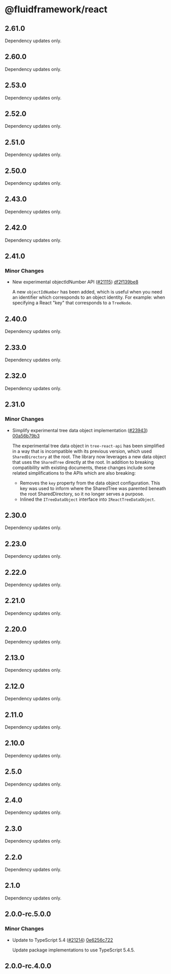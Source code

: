# @fluidframework/react

## 2.61.0

Dependency updates only.

## 2.60.0

Dependency updates only.

## 2.53.0

Dependency updates only.

## 2.52.0

Dependency updates only.

## 2.51.0

Dependency updates only.

## 2.50.0

Dependency updates only.

## 2.43.0

Dependency updates only.

## 2.42.0

Dependency updates only.

## 2.41.0

### Minor Changes

- New experimental objectIdNumber API ([#21115](https://github.com/microsoft/FluidFramework/pull/21115)) [df2f139be8](https://github.com/microsoft/FluidFramework/commit/df2f139be8e8145d5eea313814cd6d35018cacee)

  A new `objectIdNumber` has been added, which is useful when you need an identifier which corresponds to an object identity.
  For example: when specifying a React "key" that corresponds to a `TreeNode`.

## 2.40.0

Dependency updates only.

## 2.33.0

Dependency updates only.

## 2.32.0

Dependency updates only.

## 2.31.0

### Minor Changes

- Simplify experimental tree data object implementation ([#23943](https://github.com/microsoft/FluidFramework/pull/23943)) [00a56b79b3](https://github.com/microsoft/FluidFramework/commit/00a56b79b3ba517d56bbde4421fee0cdbfe8af95)

  The experimental tree data object in `tree-react-api` has been simplified in a way that is incompatible with its previous version, which used `SharedDirectory` at the root.
  The library now leverages a new data object that uses the `SharedTree` directly at the root.
  In addition to breaking compatibility with existing documents, these changes include some related simplifications to the APIs which are also breaking:

  - Removes the `key` property from the data object configuration.
    This key was used to inform where the SharedTree was parented beneath the root SharedDirectory, so it no longer serves a purpose.
  - Inlined the `ITreeDataObject` interface into `IReactTreeDataObject`.

## 2.30.0

Dependency updates only.

## 2.23.0

Dependency updates only.

## 2.22.0

Dependency updates only.

## 2.21.0

Dependency updates only.

## 2.20.0

Dependency updates only.

## 2.13.0

Dependency updates only.

## 2.12.0

Dependency updates only.

## 2.11.0

Dependency updates only.

## 2.10.0

Dependency updates only.

## 2.5.0

Dependency updates only.

## 2.4.0

Dependency updates only.

## 2.3.0

Dependency updates only.

## 2.2.0

Dependency updates only.

## 2.1.0

Dependency updates only.

## 2.0.0-rc.5.0.0

### Minor Changes

- Update to TypeScript 5.4 ([#21214](https://github.com/microsoft/FluidFramework/pull/21214)) [0e6256c722](https://github.com/microsoft/FluidFramework/commit/0e6256c722d8bf024f4325bf02547daeeb18bfa6)

  Update package implementations to use TypeScript 5.4.5.

## 2.0.0-rc.4.0.0
